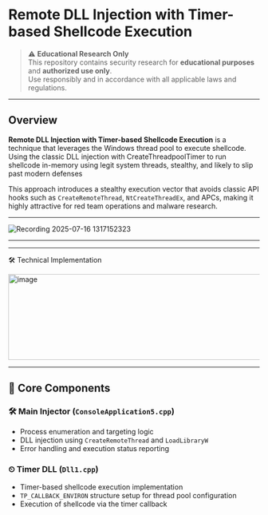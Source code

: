 # Remote DLL Injection with Timer-based Shellcode Execution
 

> ⚠ **Educational Research Only**  
> This repository contains security research for **educational purposes** and **authorized use only**.  
> Use responsibly and in accordance with all applicable laws and regulations.

---

## Overview

**Remote DLL Injection with Timer-based Shellcode Execution** is a technique that leverages the Windows thread pool to execute shellcode. Using the classic DLL injection with CreateThreadpoolTimer to run shellcode in-memory using legit system threads, stealthy, and likely to slip past modern defenses

This approach introduces a stealthy execution vector that avoids classic API hooks such as `CreateRemoteThread`, `NtCreateThreadEx`, and APCs, making it highly attractive for red team operations and malware research.

---

![Recording 2025-07-16 1317152323](https://github.com/user-attachments/assets/fe7d0f6f-a1e0-4198-8e06-dec994e42bd6)

---

---

🛠️ Technical Implementation

<img width="732" height="172" alt="image" src="https://github.com/user-attachments/assets/60df6f0d-b2e9-4d88-88c1-da88a3d1217a" />

---

## 🧩 Core Components

### 🛠 Main Injector (`ConsoleApplication5.cpp`)
- Process enumeration and targeting logic  
- DLL injection using `CreateRemoteThread` and `LoadLibraryW`  
- Error handling and execution status reporting  

### ⏲ Timer DLL (`Dll1.cpp`)
- Timer-based shellcode execution implementation  
- `TP_CALLBACK_ENVIRON` structure setup for thread pool configuration  
- Execution of shellcode via the timer callback  
